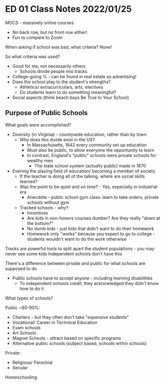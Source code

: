 # ED 01 Class Notes 2022/01/25

MOCS - massively online courses

* No back row, but no front row either!
* Fun to compare to Zoom

When asking if school was bad, what criteria? None!

So what criteria was used?

* Good for me, not necessarily others
  * Schools divide people into tracks
* College-going % - can be found in real estate as advertising!
* Does the school play to the student's strengths? 
  * Athletics/ extracurriculars, arts, electives
  * Do students learn to do something meaningful?
* Social aspects (think beach boys Be True to Your School)

## Purpose of Public Schools

What goals were accomplished?

* Diversity (in Virginia) - countywide education, rather than by town
  * Why does this divide exist in the US?
    * In Massachusetts, 1642 every community set up education
    * Must also be public, to allow everyone the opportunity to learn
    * In contrast, England's "public" schools were private schools for wealthy men
      * The state school system (actually public) made in 1870
* Evening the playing field of education/ becoming a member of society
  * If the teacher is doing all of the talking, where are social skills learned?
  * Was the point to be quiet and on time? - Yes, especially in industrial era
    * Anecdote - public school gym class: learn to take orders, private schools without gym
  * Tracked schools - why?
    * Incentives
    * Are kids in non-honors courses dumber? Are they really "down at the bottom?"
    * No dumb kids - just kids that didn't want to do their homework
    * Homework only "works" because you expect to go to college - students wouldn't want to do the work otherwise

Tracks are powerful tools to split apart the student populations - you may never see some kids
Independent schools don't have this

There's a difference between private and public for what schools are supposed to do

* Public schools have to accept anyone - including learning disabilities
  * To independent schools credit, they acknowledged they didn't know how to do it

What types of schools?

Public ~80-90%:
* Charters - but they often don't take "expensive students"
* Vocational/ Career in Technical Education
* Exam schools
* Art Schools
* Magnet Schools - attract based on specific programs
* Alternative public schools (subject based, schools within schools)

Private:
* Religious/ Parochial
* Secular

Homeschooling

